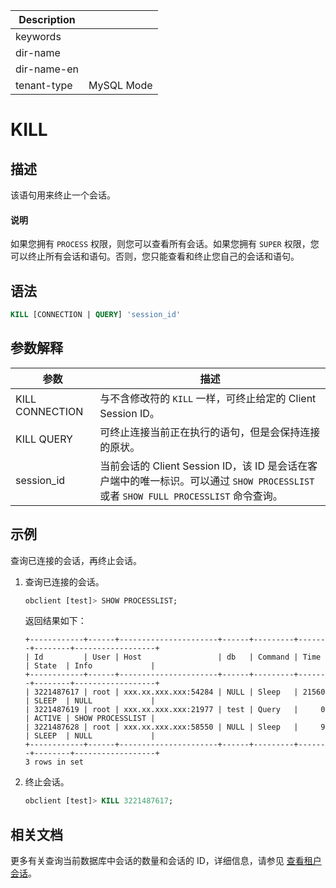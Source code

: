 | Description   |                 |
|---------------|-----------------|
| keywords      |                 |
| dir-name      |                 |
| dir-name-en   |                 |
| tenant-type   | MySQL Mode      |

# KILL

## 描述

该语句用来终止一个会话。
  <main id="notice" type='explain'>
    <h4>说明</h4>
    <p>如果您拥有 <code>PROCESS</code> 权限，则您可以查看所有会话。如果您拥有 <code>SUPER</code> 权限，您可以终止所有会话和语句。否则，您只能查看和终止您自己的会话和语句。</p>
  </main>

## 语法

```sql
KILL [CONNECTION | QUERY] 'session_id'
```

## 参数解释

|     **参数**      |                  **描述**                  |
|-----------------|------------------------------------------|
| KILL CONNECTION | 与不含修改符的 `KILL` 一样，可终止给定的 Client Session ID。 |
| KILL QUERY      | 可终止连接当前正在执行的语句，但是会保持连接的原状。               |
| session_id      | 当前会话的 Client Session ID，该 ID 是会话在客户端中的唯一标识。可以通过 `SHOW PROCESSLIST` 或者 `SHOW FULL PROCESSLIST` 命令查询。|

## 示例

查询已连接的会话，再终止会话。

1. 查询已连接的会话。

    ```sql
    obclient [test]> SHOW PROCESSLIST;
    ```

    返回结果如下：

    ```shell
    +------------+------+----------------------+------+---------+-------+--------+------------------+
    | Id         | User | Host                 | db   | Command | Time  | State  | Info             |
    +------------+------+----------------------+------+---------+-------+--------+------------------+
    | 3221487617 | root | xxx.xx.xxx.xxx:54284 | NULL | Sleep   | 21560 | SLEEP  | NULL             |
    | 3221487619 | root | xxx.xx.xxx.xxx:21977 | test | Query   |     0 | ACTIVE | SHOW PROCESSLIST |
    | 3221487628 | root | xxx.xx.xxx.xxx:58550 | NULL | Sleep   |     9 | SLEEP  | NULL             |
    +------------+------+----------------------+------+---------+-------+--------+------------------+
    3 rows in set
    ```

2. 终止会话。

    ```sql
    obclient [test]> KILL 3221487617;
    ```

## 相关文档

更多有关查询当前数据库中会话的数量和会话的 ID，详细信息，请参见 [查看租户会话](../../../../1200.database-proxy/1500.view-tenant-sessions.md)。
